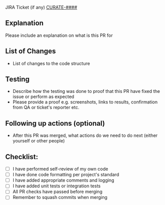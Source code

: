 JIRA Ticket (if any)
[CURATE-####](https://jira.intuit.com/browse/CURATE-####)

## Explanation

Please include an explanation on what is this PR for

## List of Changes

- List of changes to the code structure

## Testing

- Describe how the testing was done to proof that this PR have fixed the issue or perform as expected
- Please provide a proof e.g. screenshots, links to results, confirmation from QA or ticket's reporter etc.

## Following up actions (optional)

- After this PR was merged, what actions do we need to do next (either yourself or other people)

## Checklist:

- [ ] I have performed self-review of my own code
- [ ] I have done code formatting per project's standard
- [ ] I have added appropriate comments and logging
- [ ] I have added unit tests or integration tests
- [ ] All PR checks have passed before merging
- [ ] Remember to squash commits when merging
